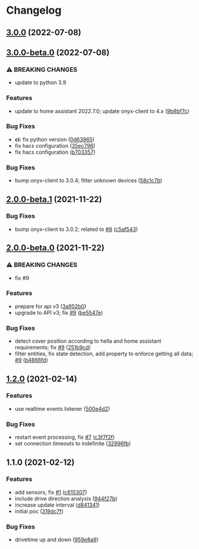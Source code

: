 # Changelog


## [3.0.0](https://github.com/muhlba91/onyx-homeassistant-integration/compare/v3.0.0-beta.0...v3.0.0) (2022-07-08)

## [3.0.0-beta.0](https://github.com/muhlba91/onyx-homeassistant-integration/compare/v2.1.0-beta.0...v3.0.0-beta.0) (2022-07-08)


### ⚠ BREAKING CHANGES

* update to python 3.9

### Features

* update to home assistant 2022.7.0; update onyx-client to 4.x ([9b8bf7c](https://github.com/muhlba91/onyx-homeassistant-integration/commit/9b8bf7c129e379e3d9f53f961fd2b2b22e20e3ec))


### Bug Fixes

* **ci:** fix python version ([0d63965](https://github.com/muhlba91/onyx-homeassistant-integration/commit/0d639651f68332db3e553fe05b41fdec2a676bae))
* fix hacs configuration ([35ec796](https://github.com/muhlba91/onyx-homeassistant-integration/commit/35ec796e860f83b7d03217ad67d5387acff22d79))
* fix hacs configuration ([b703357](https://github.com/muhlba91/onyx-homeassistant-integration/commit/b703357e4ae7346727106d763a826d79c950abc0))

### Bug Fixes

* bump onyx-client to 3.0.4; filter unknown devices ([58c1c7b](https://github.com/muhlba91/onyx-homeassistant-integration/commit/58c1c7b6d95a8eda0a804018d6561fe5b2056863))

## [2.0.0-beta.1](https://github.com/muhlba91/onyx-homeassistant-integration/compare/v2.0.0-beta.0...v2.0.0-beta.1) (2021-11-22)


### Bug Fixes

* bump onyx-client to 3.0.2; related to [#8](https://github.com/muhlba91/onyx-homeassistant-integration/issues/8) ([c5af543](https://github.com/muhlba91/onyx-homeassistant-integration/commit/c5af543fffbb23b81528ab1ec582b0096a3ace56))

## [2.0.0-beta.0](https://github.com/muhlba91/onyx-homeassistant-integration/compare/v1.2.0...v2.0.0-beta.0) (2021-11-22)


### ⚠ BREAKING CHANGES

* fix #9

### Features

* prepare for api v3 ([3a952b0](https://github.com/muhlba91/onyx-homeassistant-integration/commit/3a952b0ebbf0470086fd1d0abdc3f3d3aadb1e26))
* upgrade to API v3; fix [#9](https://github.com/muhlba91/onyx-homeassistant-integration/issues/9) ([be5547e](https://github.com/muhlba91/onyx-homeassistant-integration/commit/be5547ed244f3ae8153b8f87330e001ed53fb1c0))


### Bug Fixes

* detect cover position according to hella and home assistant requirements; fix [#9](https://github.com/muhlba91/onyx-homeassistant-integration/issues/9) ([251b9cd](https://github.com/muhlba91/onyx-homeassistant-integration/commit/251b9cd2120b5957487de65fa8acdcf08f377f07))
* filter entities, fix state detection, add property to enforce getting all data; [#9](https://github.com/muhlba91/onyx-homeassistant-integration/issues/9) ([b4866fd](https://github.com/muhlba91/onyx-homeassistant-integration/commit/b4866fd48bc415fd3020a298be625063107936b2))

## [1.2.0](https://github.com/muhlba91/onyx-homeassistant-integration/compare/v1.1.0...v1.2.0) (2021-02-14)


### Features

* use realtime events listener ([500e4d2](https://github.com/muhlba91/onyx-homeassistant-integration/commit/500e4d2087adb5401ca6624b2416d862de554f31))


### Bug Fixes

* restart event processing, fix [#7](https://github.com/muhlba91/onyx-homeassistant-integration/issues/7) ([c3f7f2f](https://github.com/muhlba91/onyx-homeassistant-integration/commit/c3f7f2f14dcab682bdc4379a1b8ef691e54da8d2))
* set connection timeouts to indefinite ([32996fb](https://github.com/muhlba91/onyx-homeassistant-integration/commit/32996fb419a149437e07fd99cfbec8b7a2af7e3c))

## 1.1.0 (2021-02-12)


### Features

* add sensors, fix [#1](https://github.com/muhlba91/onyx-homeassistant-integration/issues/1) ([c615307](https://github.com/muhlba91/onyx-homeassistant-integration/commit/c6153074839e31dbbf7847ad430597a7bc12f745))
* include drive direction analysis ([944f27b](https://github.com/muhlba91/onyx-homeassistant-integration/commit/944f27be7854194033297644d1bc59a866ce27d6))
* increase update interval ([d841341](https://github.com/muhlba91/onyx-homeassistant-integration/commit/d841341363e215798c05b0a0001e0f662d88af0e))
* initial poc ([319dc7f](https://github.com/muhlba91/onyx-homeassistant-integration/commit/319dc7f1bc90083355bc8ac8cf7be789fdb4c078))


### Bug Fixes

* drivetime up and down ([959e8a9](https://github.com/muhlba91/onyx-homeassistant-integration/commit/959e8a966f0e09d99b787fef576cc595e603da3a))
